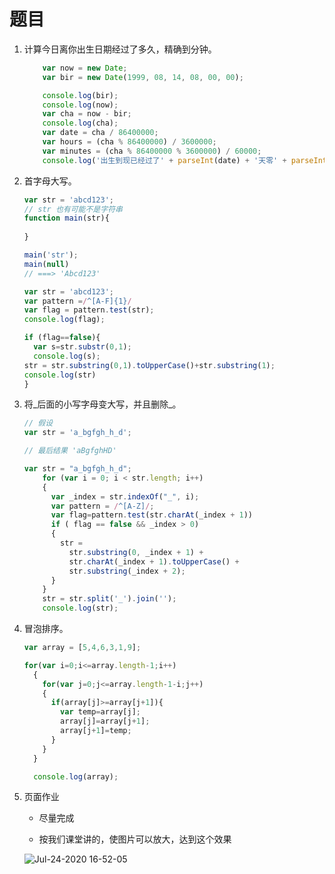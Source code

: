 # 题目

1. 计算今日离你出生日期经过了多久，精确到分钟。

   ```js
       var now = new Date;
       var bir = new Date(1999, 08, 14, 08, 00, 00); 
   
       console.log(bir);
       console.log(now);
       var cha = now - bir;
       console.log(cha);
       var date = cha / 86400000;
       var hours = (cha % 86400000) / 3600000;
       var minutes = (cha % 86400000 % 3600000) / 60000;
       console.log('出生到现已经过了' + parseInt(date) + '天零' + parseInt(hours) + '小时' + parseInt(minutes) + '分钟')
   ```

   

2. 首字母大写。

   ```js
   var str = 'abcd123';
   // str 也有可能不是字符串
   function main(str){
     
   }
   
   main('str');
   main(null)
   // ===> 'Abcd123'
   ```

   ```js
   var str = 'abcd123';
   var pattern =/^[A-F]{1}/
   var flag = pattern.test(str);
   console.log(flag);
   
   if (flag==false){
     var s=str.substr(0,1);
     console.log(s);
   str = str.substring(0,1).toUpperCase()+str.substring(1);
   console.log(str)
   }
   ```

   

3. 将_后面的小写字母变大写，并且删除\_。

   ```js
   // 假设
   var str = 'a_bgfgh_h_d';
   
   // 最后结果 'aBgfghHD'
   ```

   ```js
   var str = "a_bgfgh_h_d";
       for (var i = 0; i < str.length; i++) 
       {
         var _index = str.indexOf("_", i);
         var pattern = /^[A-Z]/;
         var flag=pattern.test(str.charAt(_index + 1))
         if ( flag == false && _index > 0) 
         {
           str =
             str.substring(0, _index + 1) +
             str.charAt(_index + 1).toUpperCase() +
             str.substring(_index + 2);
         }
       }
       str = str.split('_').join('');
       console.log(str);
   ```

   

4. 冒泡排序。

   ```js
   var array = [5,4,6,3,1,9];
   
   for(var i=0;i<=array.length-1;i++)
     {
       for(var j=0;j<=array.length-1-i;j++)
       {
         if(array[j]>=array[j+1]){
           var temp=array[j];
           array[j]=array[j+1];
           array[j+1]=temp;
         }
       }
     }
   
     console.log(array);
   ```

   

5. 页面作业

   - 尽量完成

   - 按我们课堂讲的，使图片可以放大，达到这个效果

     

   ![Jul-24-2020 16-52-05](http://by-image.oss-cn-shanghai.aliyuncs.com/frontend/teach/Jul-24-2020%2016-52-05.gif)